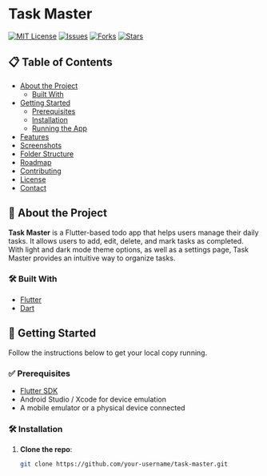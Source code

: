 # Task Master

[![MIT License](https://img.shields.io/github/license/your-username/task-master)](LICENSE)
[![Issues](https://img.shields.io/github/issues/your-username/task-master)](https://github.com/your-username/task-master/issues)
[![Forks](https://img.shields.io/github/forks/your-username/task-master)](https://github.com/your-username/task-master/network/members)
[![Stars](https://img.shields.io/github/stars/your-username/task-master)](https://github.com/your-username/task-master/stargazers)

## 📋 Table of Contents

- [About the Project](#about-the-project)
  - [Built With](#built-with)
- [Getting Started](#getting-started)
  - [Prerequisites](#prerequisites)
  - [Installation](#installation)
  - [Running the App](#running-the-app)
- [Features](#features)
- [Screenshots](#screenshots)
- [Folder Structure](#folder-structure)
- [Roadmap](#roadmap)
- [Contributing](#contributing)
- [License](#license)
- [Contact](#contact)

## 📖 About the Project

**Task Master** is a Flutter-based todo app that helps users manage their daily tasks. It allows users to add, edit, delete, and mark tasks as completed. With light and dark mode theme options, as well as a settings page, Task Master provides an intuitive way to organize tasks.

### 🛠 Built With

- [Flutter](https://flutter.dev/)
- [Dart](https://dart.dev/)

## 🚀 Getting Started

Follow the instructions below to get your local copy running.

### ✅ Prerequisites

- [Flutter SDK](https://flutter.dev/docs/get-started/install)
- Android Studio / Xcode for device emulation
- A mobile emulator or a physical device connected

### 🛠 Installation

1. **Clone the repo**:
   ```sh
   git clone https://github.com/your-username/task-master.git
